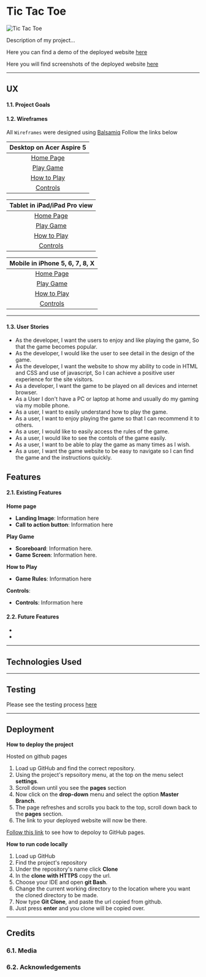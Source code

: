 # Tic Tac Toe

![Tic Tac Toe]()

Description of my project...

Here you can find a demo of the deployed website [here]()

Here you will find screenshots of the deployed website [here]()

---

## UX

#### 1.1. Project Goals


#### 1.2. Wireframes

All ```Wireframes``` were designed using [Balsamiq](https://balsamiq.com/) Follow the links below 

|      Desktop on Acer Aspire 5     |
|      :-----:      |
|[Home Page]()|
|[Play Game]()|
|[How to Play]()|
|[Controls]()|

|      Tablet in iPad/iPad Pro view     |
|      :-----:      |
|[Home Page]()|
|[Play Game]()|
|[How to Play]()|
|[Controls]()|

|      Mobile in iPhone 5, 6, 7, 8, X     |
|      :-----:      |
|[Home Page]()|
|[Play Game]()|
|[How to Play]()|
|[Controls]()|

---

#### 1.3. User Stories
 
- As the developer, I want the users to enjoy and like playing the game, So that the game becomes popular.
- As the developer, I would like the user to see detail in the design of the game. 
- As the developer, I want the website to show my ability to code in HTML and CSS and use of javascript, So I can achieve a positive user experience for the site visitors.
- As a developer, I want the game to be played on all devices and internet browser. 
- As a User I don't have a PC or laptop at home and usually do my gaming via my mobile phone.
- As a user, I want to easily understand how to play the game.
- As a user, I want to enjoy playing the game so that I can recommend it to others.
- As a user, I would like to easily access the rules of the game. 
- As a user, I would like to see the contols of the game easily.
- As a user, I want to be able to play the game as many times as I wish.
- As a user, I want the game website to be easy to navigate so I can find the game and the instructions quickly.
 
## Features

#### 2.1. Existing Features

**Home page**

- **Landing Image**: Information here
- **Call to action button**: Information here

**Play Game**

- **Scoreboard**: Information here.
- **Game Screen**: Information here.

**How to Play**

- **Game Rules**: Information here

**Controls**:

- **Controls**: Information here
 

#### 2.2. Future Features
- 
- 

---

## Technologies Used


---

## Testing

Please see the testing process [here]()

---

## Deployment

**How to deploy the project**

Hosted on github pages

1. Load up GitHub and find the correct repository.
2. Using the project's repsoitory menu, at the top on the menu select **settings**.
3. Scroll down until you see the **pages** section
4. Now click on the **drop-down** menu and select the option **Master Branch**.
5. The page refreshes and scrolls you back to the top, scroll down back to the **pages** section.
6. The link to your deployed website will now be there.

[Follow this link](https://docs.github.com/en/pages/getting-started-with-github-pages/configuring-a-publishing-source-for-your-github-pages-site) to see how to depoloy to GitHub pages. 

**How to run code locally**

1. Load up GitHub
2. Find the project's repository
3. Under the repository's name click **Clone**
4. In the **clone with HTTPS** copy the url.
5. Choose your IDE and open **git Bash**.
6. Change the current working directory to the location where you want the cloned directory to be made.
7. Now type **Git Clone**, and paste the url copied from github.
8. Just press **enter** and you clone will be copied over.

---

## Credits


### 6.1. Media


### 6.2. Acknowledgements
